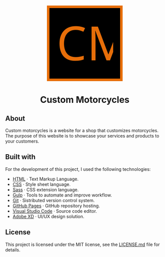 <p align="center" >
  <img src="./docs/src/img/svg/icons/favicon.svg" />
</p>
<h1 align="center">Custom Motorcycles</h1>

## About

Custom motorcycles is a website for a shop that customizes motorcycles. The purpose of this website is to showcase your services and products to your customers.

## Built with

For the development of this project, I used the following technologies:

- [HTML](https://www.w3schools.com/html/default.asp) · Text Markup Language.
- [CSS](https://www.w3schools.com/css/) · Style sheet language.
- [Sass](https://sass-lang.com/) · CSS extension language.
- [Gulp](https://gulpjs.com/) · Tools to automate and improve workflow.
- [Git](https://git-scm.com/) · Sistributed version control system.
- [GitHub Pages](https://pages.github.com/) · GitHub repository hosting.
- [Visual Studio Code](https://code.visualstudio.com/) · Source code editor.
- [Adobe XD](https://www.adobe.com/br/products/xd.html) · UI/UX design solution.

## License

This project is licensed under the MIT license, see the [LICENSE.md](https://github.com/JefersonLucas/portfolio/blob/master/LICENSE.md) file for details.
